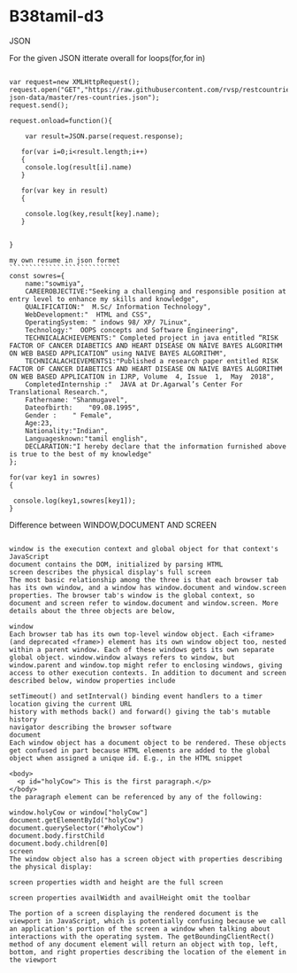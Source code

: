 # B38tamil-d3
JSON

For the given JSON itterate overall for loops(for,for in)
`````````````````````````````````````````````````````````

var request=new XMLHttpRequest();
request.open("GET","https://raw.githubusercontent.com/rvsp/restcountries-json-data/master/res-countries.json");
request.send();

request.onload=function(){
    
    var result=JSON.parse(request.response);
    
   for(var i=0;i<result.length;i++)
   {
    console.log(result[i].name)
   }

   for(var key in result)
   {
    
    console.log(key,result[key].name);
   }


}

my own resume in json formet
````````````````````````````
const sowres={
    name:"sowmiya",
    CAREEROBJECTIVE:"Seeking a challenging and responsible position at entry level to enhance my skills and knowledge",
    QUALIFICATION:"  M.Sc/ Information Technology",
    WebDevelopment:"  HTML and CSS",
    OperatingSystem: " indows 98/ XP/ 7Linux",
    Technology:"  OOPS concepts and Software Engineering",
    TECHNICALACHIEVEMENTS:" Completed project in java entitled “RISK FACTOR OF CANCER DIABETICS AND HEART DISEASE ON NAIVE BAYES ALGORITHM ON WEB BASED APPLICATION” using NAIVE BAYES ALGORITHM",
    TECHNICALACHIEVEMENTS1:"Published a research paper entitled RISK FACTOR OF CANCER DIABETICS AND HEART DISEASE ON NAIVE BAYES ALGORITHM ON WEB BASED APPLICATION in IJRP, Volume  4, Issue  1,  May  2018",
    CompletedInternship :"  JAVA at Dr.Agarwal’s Center For Translational Research.",
    Fathername:	"Shanmugavel",
    Dateofbirth:	"09.08.1995",
    Gender :	" Female",
    Age:23,
    Nationality:"Indian",
    Languagesknown:"tamil english",
    DECLARATION:"I hereby declare that the information furnished above is true to the best of my knowledge"
};
 
for(var key1 in sowres)
{
 
 console.log(key1,sowres[key1]);
}

`````````````````````````````````````````````````````````````````````````````````````````````````````````````````````````````````````````````````````````````
Difference between WINDOW,DOCUMENT AND SCREEN
`````````````````````````````````````````

window is the execution context and global object for that context's JavaScript
document contains the DOM, initialized by parsing HTML
screen describes the physical display's full screen
The most basic relationship among the three is that each browser tab has its own window, and a window has window.document and window.screen properties. The browser tab's window is the global context, so document and screen refer to window.document and window.screen. More details about the three objects are below,

window
Each browser tab has its own top-level window object. Each <iframe> (and deprecated <frame>) element has its own window object too, nested within a parent window. Each of these windows gets its own separate global object. window.window always refers to window, but window.parent and window.top might refer to enclosing windows, giving access to other execution contexts. In addition to document and screen described below, window properties include

setTimeout() and setInterval() binding event handlers to a timer
location giving the current URL
history with methods back() and forward() giving the tab's mutable history
navigator describing the browser software
document
Each window object has a document object to be rendered. These objects get confused in part because HTML elements are added to the global object when assigned a unique id. E.g., in the HTML snippet

<body>
  <p id="holyCow"> This is the first paragraph.</p>
</body>
the paragraph element can be referenced by any of the following:

window.holyCow or window["holyCow"]
document.getElementById("holyCow")
document.querySelector("#holyCow")
document.body.firstChild
document.body.children[0]
screen
The window object also has a screen object with properties describing the physical display:

screen properties width and height are the full screen

screen properties availWidth and availHeight omit the toolbar

The portion of a screen displaying the rendered document is the viewport in JavaScript, which is potentially confusing because we call an application's portion of the screen a window when talking about interactions with the operating system. The getBoundingClientRect() method of any document element will return an object with top, left, bottom, and right properties describing the location of the element in the viewport
